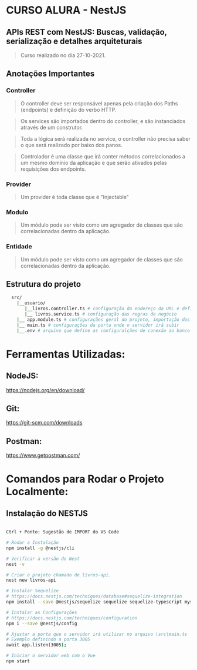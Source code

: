 # CURSO ALURA - NestJS
## APIs REST com NestJS: Buscas, validação, serialização e detalhes arquiteturais

> Curso realizado no dia 27-10-2021.

## Anotações Importantes

### Controller
> O controller deve ser responsável apenas pela criação dos Paths (endpoints) e definição do verbo HTTP.

> Os services são importados dentro do controller, e são instanciados através de um construtor.

> Toda a lógica será realizada no service, o controller não precisa saber o que será realizado por baixo dos panos.

> Controlador é uma classe que irá conter métodos correlacionados a um mesmo domínio da aplicação e que serão ativados pelas requisições dos endpoints.

### Provider
> Um provider é toda classe que é "Injectable"

### Modulo
> Um módulo pode ser visto como um agregador de classes que são correlacionadas dentro da aplicação.

### Entidade
> Um módulo pode ser visto como um agregador de classes que são correlacionadas dentro da aplicação.


## Estrutura do projeto
``` bash
  src/
    |__usuario/
       |__livros.controller.ts # configuração do endereço da URL e definição das funções
       |__ livros.service.ts # configuração das regras de negócio
    |__ app.module.ts # configurações geral do projeto, importação dos controllers, providers e configuração do banco.
    |__ main.ts # configurações da porta onde o servidor irá subir
    |__.env # arquivo que define as configuralções de conexão ao banco de dados do projeto...
```


# Ferramentas Utilizadas:

## NodeJS:
https://nodejs.org/en/download/

## Git:
https://git-scm.com/downloads

## Postman:
https://www.getpostman.com/



# Comandos para Rodar o Projeto Localmente:

## Instalação do NESTJS
``` bash

Ctrl + Ponto: Sugestão de IMPORT do VS Code

# Rodar a Instalação
npm install -g @nestjs/cli

# Verificar a versão do Nest
nest -v

# Criar o projeto chamado de livros-api.
nest new livros-api

# Instalar Sequelize
# https://docs.nestjs.com/techniques/database#sequelize-integration
npm install --save @nestjs/sequelize sequelize sequelize-typescript mysql2

# Instalar as Configurações
# https://docs.nestjs.com/techniques/configuration
npm i --save @nestjs/config

# Ajustar a porta que o servidor irá utilizar no arquivo \src\main.ts
# Exemplo definindo a porta 3005
await app.listen(3005);

# Iniciar o servidor web com o Vue
npm start

```